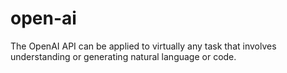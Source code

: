 # open-ai
The OpenAI API can be applied to virtually any task that involves understanding or generating natural language or code.

